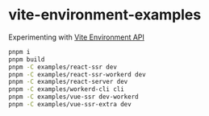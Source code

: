 # vite-environment-examples

Experimenting with [Vite Environment API](https://github.com/vitejs/vite/pull/16471)

```sh
pnpm i
pnpm build
pnpm -C examples/react-ssr dev
pnpm -C examples/react-ssr-workerd dev
pnpm -C examples/react-server dev
pnpm -C examples/workerd-cli cli
pnpm -C examples/vue-ssr dev-workerd
pnpm -C examples/vue-ssr-extra dev
```
